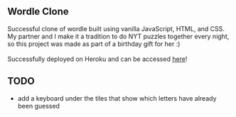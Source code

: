 ## Wordle Clone
Successful clone of wordle built using vanilla JavaScript, HTML, and CSS. My partner and I make it a tradition to do NYT puzzles together every night, so this project was made as part of a birthday gift for her :)
<br/>
<br/>
Successfully deployed on Heroku and can be accessed [here](https://wordleclone-3314286f69fb.herokuapp.com/)!

## TODO
- add a keyboard under the tiles that show which letters have already been guessed

